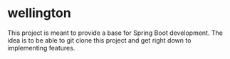 wellington
==========

This project is meant to provide a base for Spring Boot development.  The idea is to be able to git clone this project and get right down to implementing features.
